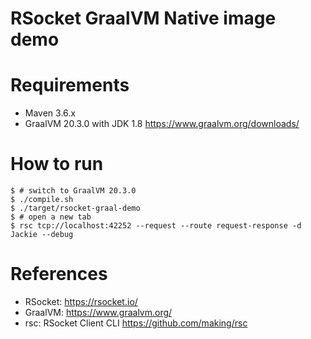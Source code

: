 RSocket GraalVM Native image demo
=================================

# Requirements

* Maven 3.6.x
* GraalVM 20.3.0 with JDK 1.8  https://www.graalvm.org/downloads/

# How to run

```
$ # switch to GraalVM 20.3.0
$ ./compile.sh
$ ./target/rsocket-graal-demo
$ # open a new tab
$ rsc tcp://localhost:42252 --request --route request-response -d Jackie --debug
```

# References

* RSocket: https://rsocket.io/
* GraalVM: https://www.graalvm.org/
* rsc: RSocket Client CLI https://github.com/making/rsc
